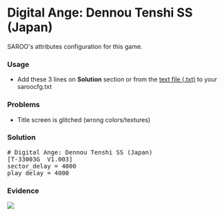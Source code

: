 # Digital Ange: Dennou Tenshi SS (Japan)

SAROO's attributes configuration for this game.

### Usage

- Add these 3 lines on **Solution** section or from the [text file (.txt)](./config.txt) to your saroocfg.txt

### Problems

- Title screen is glitched (wrong colors/textures)

### Solution

<pre># Digital Ange: Dennou Tenshi SS (Japan)
[T-33003G  V1.003]
sector_delay = 4000
play_delay = 4000</pre>

### Evidence

[![](https://img.youtube.com/vi/H_JK3DYCFHw/0.jpg)](https://youtu.be/H_JK3DYCFHw)
